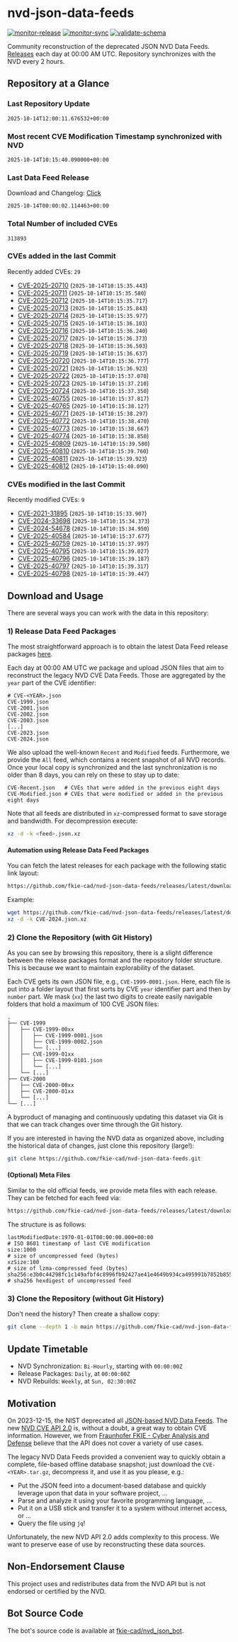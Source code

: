# nvd-json-data-feeds

[![monitor-release](https://github.com/fkie-cad/nvd-json-data-feeds/actions/workflows/monitor_release.yml/badge.svg)](https://github.com/fkie-cad/nvd-json-data-feeds/actions/workflows/monitor_release.yml)
[![monitor-sync](https://github.com/fkie-cad/nvd-json-data-feeds/actions/workflows/monitor_sync.yml/badge.svg)](https://github.com/fkie-cad/nvd-json-data-feeds/actions/workflows/monitor_sync.yml)
[![validate-schema](https://github.com/fkie-cad/nvd-json-data-feeds/actions/workflows/validate_schema.yml/badge.svg)](https://github.com/fkie-cad/nvd-json-data-feeds/actions/workflows/validate_schema.yml)

Community reconstruction of the deprecated JSON NVD Data Feeds.
[Releases](https://github.com/fkie-cad/nvd-json-data-feeds/releases/latest) each day at 00:00 AM UTC.
Repository synchronizes with the NVD every 2 hours.

## Repository at a Glance

### Last Repository Update

```plain
2025-10-14T12:00:11.676532+00:00
```

### Most recent CVE Modification Timestamp synchronized with NVD

```plain
2025-10-14T10:15:40.090000+00:00
```

### Last Data Feed Release

Download and Changelog: [Click](https://github.com/fkie-cad/nvd-json-data-feeds/releases/latest)

```plain
2025-10-14T00:00:02.114463+00:00
```

### Total Number of included CVEs

```plain
313893
```

### CVEs added in the last Commit

Recently added CVEs: `29`

- [CVE-2025-20710](CVE-2025/CVE-2025-207xx/CVE-2025-20710.json) (`2025-10-14T10:15:35.443`)
- [CVE-2025-20711](CVE-2025/CVE-2025-207xx/CVE-2025-20711.json) (`2025-10-14T10:15:35.580`)
- [CVE-2025-20712](CVE-2025/CVE-2025-207xx/CVE-2025-20712.json) (`2025-10-14T10:15:35.717`)
- [CVE-2025-20713](CVE-2025/CVE-2025-207xx/CVE-2025-20713.json) (`2025-10-14T10:15:35.843`)
- [CVE-2025-20714](CVE-2025/CVE-2025-207xx/CVE-2025-20714.json) (`2025-10-14T10:15:35.977`)
- [CVE-2025-20715](CVE-2025/CVE-2025-207xx/CVE-2025-20715.json) (`2025-10-14T10:15:36.103`)
- [CVE-2025-20716](CVE-2025/CVE-2025-207xx/CVE-2025-20716.json) (`2025-10-14T10:15:36.240`)
- [CVE-2025-20717](CVE-2025/CVE-2025-207xx/CVE-2025-20717.json) (`2025-10-14T10:15:36.373`)
- [CVE-2025-20718](CVE-2025/CVE-2025-207xx/CVE-2025-20718.json) (`2025-10-14T10:15:36.503`)
- [CVE-2025-20719](CVE-2025/CVE-2025-207xx/CVE-2025-20719.json) (`2025-10-14T10:15:36.637`)
- [CVE-2025-20720](CVE-2025/CVE-2025-207xx/CVE-2025-20720.json) (`2025-10-14T10:15:36.777`)
- [CVE-2025-20721](CVE-2025/CVE-2025-207xx/CVE-2025-20721.json) (`2025-10-14T10:15:36.923`)
- [CVE-2025-20722](CVE-2025/CVE-2025-207xx/CVE-2025-20722.json) (`2025-10-14T10:15:37.070`)
- [CVE-2025-20723](CVE-2025/CVE-2025-207xx/CVE-2025-20723.json) (`2025-10-14T10:15:37.210`)
- [CVE-2025-20724](CVE-2025/CVE-2025-207xx/CVE-2025-20724.json) (`2025-10-14T10:15:37.350`)
- [CVE-2025-40755](CVE-2025/CVE-2025-407xx/CVE-2025-40755.json) (`2025-10-14T10:15:37.817`)
- [CVE-2025-40765](CVE-2025/CVE-2025-407xx/CVE-2025-40765.json) (`2025-10-14T10:15:38.127`)
- [CVE-2025-40771](CVE-2025/CVE-2025-407xx/CVE-2025-40771.json) (`2025-10-14T10:15:38.297`)
- [CVE-2025-40772](CVE-2025/CVE-2025-407xx/CVE-2025-40772.json) (`2025-10-14T10:15:38.470`)
- [CVE-2025-40773](CVE-2025/CVE-2025-407xx/CVE-2025-40773.json) (`2025-10-14T10:15:38.667`)
- [CVE-2025-40774](CVE-2025/CVE-2025-407xx/CVE-2025-40774.json) (`2025-10-14T10:15:38.850`)
- [CVE-2025-40809](CVE-2025/CVE-2025-408xx/CVE-2025-40809.json) (`2025-10-14T10:15:39.580`)
- [CVE-2025-40810](CVE-2025/CVE-2025-408xx/CVE-2025-40810.json) (`2025-10-14T10:15:39.760`)
- [CVE-2025-40811](CVE-2025/CVE-2025-408xx/CVE-2025-40811.json) (`2025-10-14T10:15:39.923`)
- [CVE-2025-40812](CVE-2025/CVE-2025-408xx/CVE-2025-40812.json) (`2025-10-14T10:15:40.090`)


### CVEs modified in the last Commit

Recently modified CVEs: `9`

- [CVE-2021-31895](CVE-2021/CVE-2021-318xx/CVE-2021-31895.json) (`2025-10-14T10:15:33.907`)
- [CVE-2024-33698](CVE-2024/CVE-2024-336xx/CVE-2024-33698.json) (`2025-10-14T10:15:34.373`)
- [CVE-2024-54678](CVE-2024/CVE-2024-546xx/CVE-2024-54678.json) (`2025-10-14T10:15:34.950`)
- [CVE-2025-40584](CVE-2025/CVE-2025-405xx/CVE-2025-40584.json) (`2025-10-14T10:15:37.677`)
- [CVE-2025-40759](CVE-2025/CVE-2025-407xx/CVE-2025-40759.json) (`2025-10-14T10:15:37.997`)
- [CVE-2025-40795](CVE-2025/CVE-2025-407xx/CVE-2025-40795.json) (`2025-10-14T10:15:39.027`)
- [CVE-2025-40796](CVE-2025/CVE-2025-407xx/CVE-2025-40796.json) (`2025-10-14T10:15:39.187`)
- [CVE-2025-40797](CVE-2025/CVE-2025-407xx/CVE-2025-40797.json) (`2025-10-14T10:15:39.317`)
- [CVE-2025-40798](CVE-2025/CVE-2025-407xx/CVE-2025-40798.json) (`2025-10-14T10:15:39.447`)


## Download and Usage

There are several ways you can work with the data in this repository:

### 1) Release Data Feed Packages

The most straightforward approach is to obtain the latest Data Feed release packages [here](https://github.com/fkie-cad/nvd-json-data-feeds/releases/latest).

Each day at 00:00 AM UTC we package and upload JSON files that aim to reconstruct the legacy NVD CVE Data Feeds.
Those are aggregated by the `year` part of the CVE identifier:

```
# CVE-<YEAR>.json
CVE-1999.json
CVE-2001.json
CVE-2002.json
CVE-2003.json
[...]
CVE-2023.json
CVE-2024.json
```

We also upload the well-known `Recent` and `Modified` feeds.
Furthermore, we provide the `All` feed, which contains a recent snapshot of all NVD records.
Once your local copy is synchronized and the last synchronization is no older than 8 days, you can rely on these to stay up to date:

```plain
CVE-Recent.json   # CVEs that were added in the previous eight days
CVE-Modified.json # CVEs that were modified or added in the previous eight days
```

Note that all feeds are distributed in `xz`-compressed format to save storage and bandwidth.
For decompression execute:

```sh
xz -d -k <feed>.json.xz
```

#### Automation using Release Data Feed Packages

You can fetch the latest releases for each package with the following static link layout:

```sh
https://github.com/fkie-cad/nvd-json-data-feeds/releases/latest/download/CVE-<YEAR>.json.xz
```

Example:

```sh
wget https://github.com/fkie-cad/nvd-json-data-feeds/releases/latest/download/CVE-2024.json.xz
xz -d -k CVE-2024.json.xz
```

### 2) Clone the Repository (with Git History)

As you can see by browsing this repository, there is a slight difference between the release packages format and the repository folder structure.
This is because we want to maintain explorability of the dataset.

Each CVE gets its own JSON file, e.g., `CVE-1999-0001.json`.
Here, each file is put into a folder layout that first sorts by CVE `year` identifier part and then by `number` part.
We mask (`xx`) the last two digits to create easily navigable folders that hold a maximum of 100 CVE JSON files:

```plain
.
├── CVE-1999
│   ├── CVE-1999-00xx
│   │   ├── CVE-1999-0001.json
│   │   ├── CVE-1999-0002.json
│   │   └── [...]
│   ├── CVE-1999-01xx
│   │   ├── CVE-1999-0101.json
│   │   └── [...]
│   └── [...]
├── CVE-2000
│   ├── CVE-2000-00xx
│   ├── CVE-2000-01xx
│   └── [...]
└── [...]
```

A byproduct of managing and continuously updating this dataset via Git is that we can track changes over time through the Git history.

If you are interested in having the NVD data as organized above, including the historical data of changes, just clone this repository (large!):

```sh
git clone https://github.com/fkie-cad/nvd-json-data-feeds.git
```

#### (Optional) Meta Files

Similar to the old official feeds, we provide meta files with each release. They can be fetched for each feed via:

```sh
https://github.com/fkie-cad/nvd-json-data-feeds/releases/latest/download/CVE-<YEAR>.meta
```

The structure is as follows:

```plain
lastModifiedDate:1970-01-01T00:00:00.000+00:00                          # ISO 8601 timestamp of last CVE modification
size:1000                                                               # size of uncompressed feed (bytes)
xzSize:100                                                              # size of lzma-compressed feed (bytes)
sha256:e3b0c44298fc1c149afbf4c8996fb92427ae41e4649b934ca495991b7852b855 # sha256 hexdigest of uncompressed feed
```

### 3) Clone the Repository (without Git History)

Don't need the history? Then create a shallow copy:

```sh
git clone --depth 1 -b main https://github.com/fkie-cad/nvd-json-data-feeds.git
```


## Update Timetable

* NVD Synchronization: `Bi-Hourly`, starting with `00:00:00Z`
* Release Packages: `Daily`, at `00:00:00Z`
* NVD Rebuilds: `Weekly`, at `Sun, 02:30:00Z`


## Motivation

On 2023-12-15, the NIST deprecated all [JSON-based NVD Data Feeds](https://nvd.nist.gov/vuln/data-feeds#divRetirementBanner-1).
The new [NVD CVE API 2.0](https://nvd.nist.gov/developers/vulnerabilities) is, without a doubt, a great way to obtain CVE information.
However, we from [Fraunhofer FKIE - Cyber Analysis and Defense](https://www.fkie.fraunhofer.de/en/departments/cad.html) believe that the API does not cover a variety of use cases.

The legacy NVD Data Feeds provided a convenient way to quickly obtain a complete, file-based offline database snapshot; just download the `CVE-<YEAR>.tar.gz`, decompress it, and use it as you please, e.g.:

- Put the JSON feed into a document-based database and quickly leverage upon that data in your software project, ...
- Parse and analyze it using your favorite programming language, ...
- Put it on a USB stick and transfer it to a system without internet access, or ...
- Query the file using `jq`!

Unfortunately, the new NVD API 2.0 adds complexity to this process.
We want to preserve ease of use by reconstructing these data sources.

## Non-Endorsement Clause

This project uses and redistributes data from the NVD API but is not endorsed or certified by the NVD.

## Bot Source Code

The bot's source code is available at [fkie-cad/nvd\_json\_bot](https://github.com/fkie-cad/nvd_json_bot).